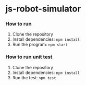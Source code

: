 # js-robot-simulator

### How to run

1. Clone the repository
2. Install dependencies: `npm install`
3. Run the program: `npm start`

### How to run unit test

1. Clone the repository
2. Install dependencies: `npm install`
3. Run the test: `npm test`
